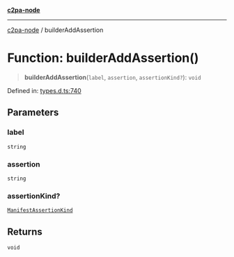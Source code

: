 [**c2pa-node**](../README.md)

***

[c2pa-node](../README.md) / builderAddAssertion

# Function: builderAddAssertion()

> **builderAddAssertion**(`label`, `assertion`, `assertionKind?`): `void`

Defined in: [types.d.ts:740](https://github.com/contentauth/c2pa-node-v2/blob/5303c5fd1e9a72d23f327699b48a7620e901a41c/js-src/types.d.ts#L740)

## Parameters

### label

`string`

### assertion

`string`

### assertionKind?

[`ManifestAssertionKind`](../type-aliases/ManifestAssertionKind.md)

## Returns

`void`
